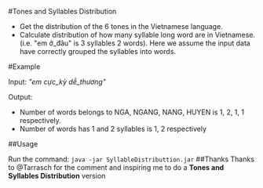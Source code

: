 #Tones and Syllables Distribution
* Get the distribution of the 6 tones in the Vietnamese language.
* Calculate distribution of how many syllable long word are in Vietnamese. (i.e. "em ở_đâu" is 3 syllables 2 words). Here we assume the input data have correctly grouped the syllables into words.

#Example

Input: *"em cực_kỳ dễ_thương"*

Output:
* Number of words belongs to NGA, NGANG, NANG, HUYEN is 1, 2, 1, 1 respectively.
* Number of words has 1 and 2 syllables is 1, 2 respectively
  
##Usage

Run the command: `java -jar SyllableDistributtion.jar`
##Thanks
Thanks to @Tarrasch for the comment and inspiring me to do a <b>Tones and Syllables Distribution</b> version
